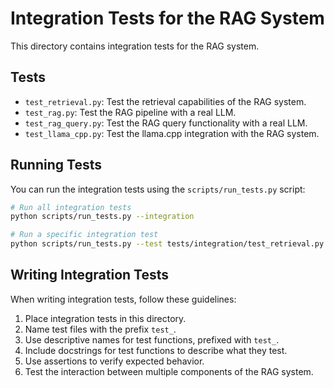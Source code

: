 # Integration Tests for the RAG System

This directory contains integration tests for the RAG system.

## Tests

- `test_retrieval.py`: Test the retrieval capabilities of the RAG system.
- `test_rag.py`: Test the RAG pipeline with a real LLM.
- `test_rag_query.py`: Test the RAG query functionality with a real LLM.
- `test_llama_cpp.py`: Test the llama.cpp integration with the RAG system.

## Running Tests

You can run the integration tests using the `scripts/run_tests.py` script:

```bash
# Run all integration tests
python scripts/run_tests.py --integration

# Run a specific integration test
python scripts/run_tests.py --test tests/integration/test_retrieval.py
```

## Writing Integration Tests

When writing integration tests, follow these guidelines:

1. Place integration tests in this directory.
2. Name test files with the prefix `test_`.
3. Use descriptive names for test functions, prefixed with `test_`.
4. Include docstrings for test functions to describe what they test.
5. Use assertions to verify expected behavior.
6. Test the interaction between multiple components of the RAG system.
